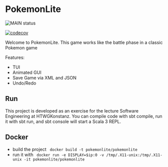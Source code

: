 # PokemonLite

![MAIN status](https://github.com/luis-stumpf/PokemonLite/actions/workflows/scala.yml/badge.svg)

[![codecov](https://codecov.io/gh/luis-stumpf/PokemonLite/branch/development/graph/badge.svg?token=XIYI73J361)](https://codecov.io/gh/luis-stumpf/PokemonLite)

Welcome to PokemonLite. This game works like the battle phase in a classic Pokemon game

Features:
- TUI
- Animated GUI
- Save Game via XML and JSON
- Undo/Redo


## Run

This project is developed as an exercise for the lecture Software Engineering at HTWGKonstanz. You can compile code with sbt compile, run it with sbt run, and sbt console will start a Scala 3 REPL.

## Docker

- build the project ``` docker build -t pokemonlite/pokemonlite```
- run it with ``` docker run -e DISPLAY=$ip:0 -v /tmp/.X11-unix:/tmp/.X11-unix -it pokemonlite/pokemonlite```
